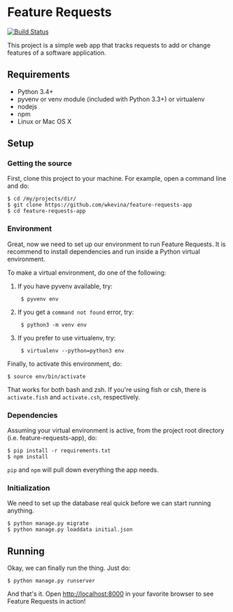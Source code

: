 # Feature Requests

[![Build Status](https://travis-ci.org/wkevina/feature-requests-app.svg?branch=master)](https://travis-ci.org/wkevina/feature-requests-app)

This project is a simple web app that tracks requests to add or change features of a software application.

## Requirements

- Python 3.4+
- pyvenv or venv module (included with Python 3.3+) or virtualenv
- nodejs
- npm
- Linux or Mac OS X

## Setup

### Getting the source
First, clone this project to your machine. For example, open a command line and do:

    $ cd /my/projects/dir/
    $ git clone https://github.com/wkevina/feature-requests-app
    $ cd feature-requests-app

### Environment
Great, now we need to set up our environment to run Feature Requests.
It is recommend to install dependencies and run inside a Python virtual environment.

To make a virtual environment, do one of the following:

1. If you have pyvenv available, try:

        $ pyvenv env

2. If you get a `command not found` error, try:

        $ python3 -m venv env

3. If you prefer to use virtualenv, try:

        $ virtualenv --python=python3 env

Finally, to activate this environment, do:

    $ source env/bin/activate

That works for both bash and zsh. If you're using fish or csh, there is `activate.fish` and `activate.csh`, respectively.

### Dependencies
Assuming your virtual environment is active, from the project root directory (i.e. feature-requests-app), do:

    $ pip install -r requirements.txt
    $ npm install

`pip` and `npm` will pull down everything the app needs.

### Initialization

We need to set up the database real quick before we can start running anything.

    $ python manage.py migrate
    $ python manage.py loaddata initial.json

## Running

Okay, we can finally run the thing. Just do:

    $ python manage.py runserver

And that's it. Open [http://localhost:8000](http://localhost:8000) in your favorite browser to see Feature Requests in action!
